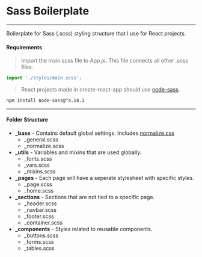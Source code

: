 # Sass Boilerplate

---

Boilerplate for Sass (.scss) styling structure that I use for React projects.

#### Requirements

> Import the main.scss file to App.js. This file connects all other .scss files.

```javascript
import './styles/main.scss';
```

> React projects made in create-react-app should use [node-sass](https://www.npmjs.com/package/node-sass).

```bash
npm install node-sass@^4.14.1
```

---

#### Folder Structure

-   **\_base** - Contains default global settings. Includes [normalize.css](https://github.com/necolas/normalize.css/blob/master/normalize.css)
    -   \_general.scss
    -   \_normalize.scss
-   **\_utils** - Variables and mixins that are used globally.
    -   \_fonts.scss
    -   \_vars.scss
    -   \_mixins.scss
-   **\_pages** - Each page will have a seperate stylesheet with specific styles.
    -   \_page.scss
    -   \_home.scss
-   **\_sections** - Sections that are not tied to a specific page.
    -   \_header.scss
    -   \_navbar.scss
    -   \_footer.scss
    -   \_container.scss
-   **\_components** - Styles related to reusable components.
    -   \_buttons.scss
    -   \_forms.scss
    -   \_tables.scss
